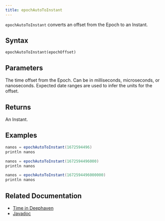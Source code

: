 ```yaml
---
title: epochAutoToInstant
---
```


`epochAutoToInstant` converts an offset from the Epoch to an Instant.

## Syntax

```
epochAutoToInstant(epochOffset)
```

## Parameters

<ParamTable>
<Param name="epochOffset" type="long">

The time offset from the Epoch. Can be in milliseconds, microseconds, or nanoseconds. Expected date ranges are used to infer the units for the offset.

</Param>
</ParamTable>

## Returns

An Instant.

## Examples

```groovy order=:log
nanos = epochAutoToInstant(1672594496)
println nanos
```

```groovy order=:log
nanos = epochAutoToInstant(1672594496000)
println nanos
```

```groovy order=:log
nanos = epochAutoToInstant(1672594496000000)
println nanos
```

## Related Documentation

- [Time in Deephaven](../../../conceptual/time-in-deephaven.md)
- [Javadoc](https://deephaven.io/core/javadoc/io/deephaven/time/DateTimeUtils.html#epochAutoToInstant(long))
